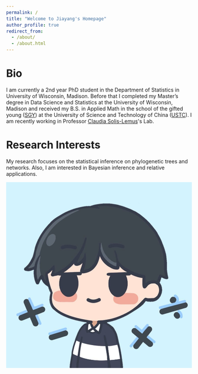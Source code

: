 ```yaml
---
permalink: /
title: "Welcome to Jiayang's Homepage"
author_profile: true
redirect_from: 
  - /about/
  - /about.html
---
```


# Bio
I am currently a 2nd year PhD student in the Department of Statistics in University of Wisconsin, Madison. Before that I completed my Master’s degree in Data Science and Statistics at the University of Wisconsin, Madison and received my B.S. in Applied Math in the school of the gifted young ([SGY](https://en.scgy.ustc.edu.cn)) at the University of Science and Technology of China ([USTC](https://en.ustc.edu.cn)). I am recently working in Professor [Claudia Solis-Lemus](https://solislemuslab.github.io)'s Lab.

# Research Interests
My research focuses on the statistical inference on phylogenetic trees and networks. Also, I am interested in Bayesian inference and relative applications.



![a qq version of myself](/images/qq.png)

